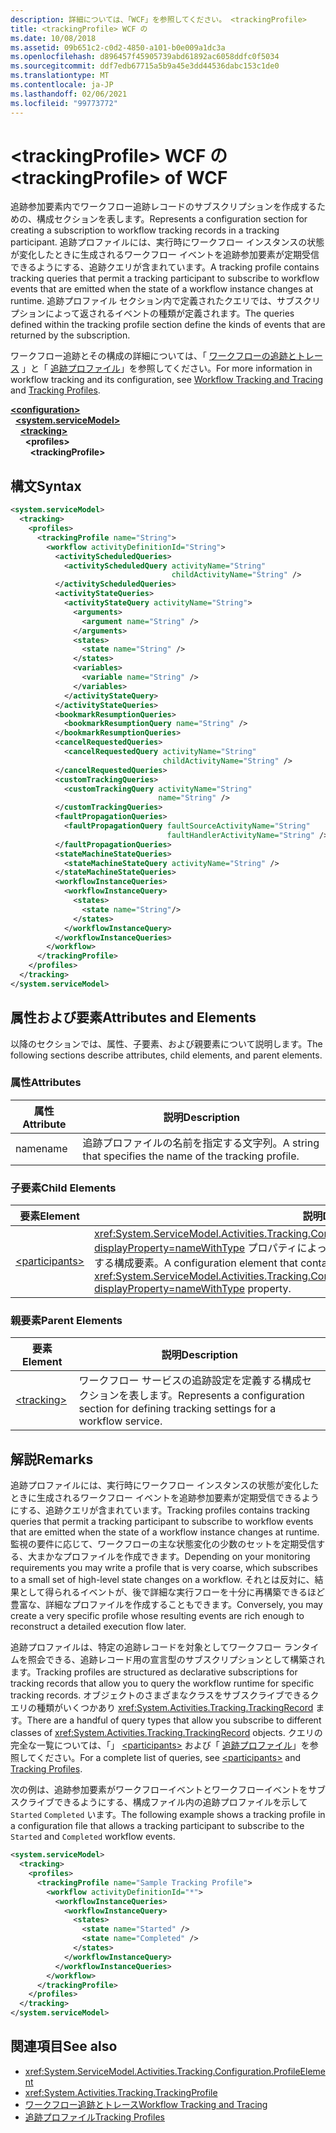 ```yaml
---
description: 詳細については、「WCF」を参照してください。 <trackingProfile>
title: <trackingProfile> WCF の
ms.date: 10/08/2018
ms.assetid: 09b651c2-c0d2-4850-a101-b0e009a1dc3a
ms.openlocfilehash: d896457f45905739abd61892ac6058ddfc0f5034
ms.sourcegitcommit: ddf7edb67715a5b9a45e3dd44536dabc153c1de0
ms.translationtype: MT
ms.contentlocale: ja-JP
ms.lasthandoff: 02/06/2021
ms.locfileid: "99773772"
---
```

# <a name="trackingprofile-of-wcf"></a><span data-ttu-id="ada58-103">\<trackingProfile> WCF の</span><span class="sxs-lookup"><span data-stu-id="ada58-103">\<trackingProfile> of WCF</span></span>

<span data-ttu-id="ada58-104">追跡参加要素内でワークフロー追跡レコードのサブスクリプションを作成するための、構成セクションを表します。</span><span class="sxs-lookup"><span data-stu-id="ada58-104">Represents a configuration section for creating a subscription to workflow tracking records in a tracking participant.</span></span> <span data-ttu-id="ada58-105">追跡プロファイルには、実行時にワークフロー インスタンスの状態が変化したときに生成されるワークフロー イベントを追跡参加要素が定期受信できるようにする、追跡クエリが含まれています。</span><span class="sxs-lookup"><span data-stu-id="ada58-105">A tracking profile contains tracking queries that permit a tracking participant to subscribe to workflow events that are emitted when the state of a workflow instance changes at runtime.</span></span> <span data-ttu-id="ada58-106">追跡プロファイル セクション内で定義されたクエリでは、サブスクリプションによって返されるイベントの種類が定義されます。</span><span class="sxs-lookup"><span data-stu-id="ada58-106">The queries defined within the tracking profile section define the kinds of events that are returned by the subscription.</span></span>  
  
<span data-ttu-id="ada58-107">ワークフロー追跡とその構成の詳細については、「 [ワークフローの追跡とトレース](../../../windows-workflow-foundation/workflow-tracking-and-tracing.md) 」と「 [追跡プロファイル](../../../windows-workflow-foundation/tracking-profiles.md)」を参照してください。</span><span class="sxs-lookup"><span data-stu-id="ada58-107">For more information in workflow tracking and its configuration, see [Workflow Tracking and Tracing](../../../windows-workflow-foundation/workflow-tracking-and-tracing.md) and [Tracking Profiles](../../../windows-workflow-foundation/tracking-profiles.md).</span></span>  
  
[**\<configuration>**](../configuration-element.md)\
&nbsp;&nbsp;[**\<system.serviceModel>**](system-servicemodel.md)\
&nbsp;&nbsp;&nbsp;&nbsp;[**\<tracking>**](tracking-of-wcf.md)\
&nbsp;&nbsp;&nbsp;&nbsp;&nbsp;&nbsp;**\<profiles>**\
&nbsp;&nbsp;&nbsp;&nbsp;&nbsp;&nbsp;&nbsp;&nbsp;**\<trackingProfile>**  
  
## <a name="syntax"></a><span data-ttu-id="ada58-108">構文</span><span class="sxs-lookup"><span data-stu-id="ada58-108">Syntax</span></span>  
  
```xml  
<system.serviceModel>
  <tracking>
    <profiles>
      <trackingProfile name="String">
        <workflow activityDefinitionId="String">
          <activityScheduledQueries>
            <activityScheduledQuery activityName="String"
                                    childActivityName="String" />
          </activityScheduledQueries>
          <activityStateQueries>
            <activityStateQuery activityName="String">
              <arguments>
                <argument name="String" />
              </arguments>
              <states>
                <state name="String" />
              </states>
              <variables>
                <variable name="String" />
              </variables>
            </activityStateQuery>
          </activityStateQueries>
          <bookmarkResumptionQueries>
            <bookmarkResumptionQuery name="String" />
          </bookmarkResumptionQueries>
          <cancelRequestedQueries>
            <cancelRequestedQuery activityName="String"
                                  childActivityName="String" />
          </cancelRequestedQueries>
          <customTrackingQueries>
            <customTrackingQuery activityName="String"
                                 name="String" />
          </customTrackingQueries>
          <faultPropagationQueries>
            <faultPropagationQuery faultSourceActivityName="String"
                                   faultHandlerActivityName="String" />
          </faultPropagationQueries>
          <stateMachineStateQueries>
            <stateMachineStateQuery activityName="String" />
          </stateMachineStateQueries>
          <workflowInstanceQueries>
            <workflowInstanceQuery>
              <states>
                <state name="String"/>
              </states>
            </workflowInstanceQuery>
          </workflowInstanceQueries>
        </workflow>
      </trackingProfile>
    </profiles>
  </tracking>
</system.serviceModel>
```  
  
## <a name="attributes-and-elements"></a><span data-ttu-id="ada58-109">属性および要素</span><span class="sxs-lookup"><span data-stu-id="ada58-109">Attributes and Elements</span></span>  

<span data-ttu-id="ada58-110">以降のセクションでは、属性、子要素、および親要素について説明します。</span><span class="sxs-lookup"><span data-stu-id="ada58-110">The following sections describe attributes, child elements, and parent elements.</span></span>  
  
### <a name="attributes"></a><span data-ttu-id="ada58-111">属性</span><span class="sxs-lookup"><span data-stu-id="ada58-111">Attributes</span></span>  
  
|<span data-ttu-id="ada58-112">属性</span><span class="sxs-lookup"><span data-stu-id="ada58-112">Attribute</span></span>|<span data-ttu-id="ada58-113">説明</span><span class="sxs-lookup"><span data-stu-id="ada58-113">Description</span></span>|  
|---------------|-----------------|  
|<span data-ttu-id="ada58-114">name</span><span class="sxs-lookup"><span data-stu-id="ada58-114">name</span></span>|<span data-ttu-id="ada58-115">追跡プロファイルの名前を指定する文字列。</span><span class="sxs-lookup"><span data-stu-id="ada58-115">A string that specifies the name of the tracking profile.</span></span>|  
  
### <a name="child-elements"></a><span data-ttu-id="ada58-116">子要素</span><span class="sxs-lookup"><span data-stu-id="ada58-116">Child Elements</span></span>  
  
|<span data-ttu-id="ada58-117">要素</span><span class="sxs-lookup"><span data-stu-id="ada58-117">Element</span></span>|<span data-ttu-id="ada58-118">説明</span><span class="sxs-lookup"><span data-stu-id="ada58-118">Description</span></span>|  
|-------------|-----------------|  
|[\<participants>](../windows-workflow-foundation/participants.md)|<span data-ttu-id="ada58-119"><xref:System.ServiceModel.Activities.Tracking.Configuration.ProfileWorkflowElement.ActivityDefinitionId?displayProperty=nameWithType> プロパティによって識別される特定のワークフローのすべてのクエリを格納する構成要素。</span><span class="sxs-lookup"><span data-stu-id="ada58-119">A configuration element that contains all queries for a specific workflow identified by the <xref:System.ServiceModel.Activities.Tracking.Configuration.ProfileWorkflowElement.ActivityDefinitionId?displayProperty=nameWithType> property.</span></span>|  
  
### <a name="parent-elements"></a><span data-ttu-id="ada58-120">親要素</span><span class="sxs-lookup"><span data-stu-id="ada58-120">Parent Elements</span></span>  
  
|<span data-ttu-id="ada58-121">要素</span><span class="sxs-lookup"><span data-stu-id="ada58-121">Element</span></span>|<span data-ttu-id="ada58-122">説明</span><span class="sxs-lookup"><span data-stu-id="ada58-122">Description</span></span>|  
|-------------|-----------------|  
|[\<tracking>](../windows-workflow-foundation/tracking.md)|<span data-ttu-id="ada58-123">ワークフロー サービスの追跡設定を定義する構成セクションを表します。</span><span class="sxs-lookup"><span data-stu-id="ada58-123">Represents a configuration section for defining tracking settings for a workflow service.</span></span>|  
  
## <a name="remarks"></a><span data-ttu-id="ada58-124">解説</span><span class="sxs-lookup"><span data-stu-id="ada58-124">Remarks</span></span>  

 <span data-ttu-id="ada58-125">追跡プロファイルには、実行時にワークフロー インスタンスの状態が変化したときに生成されるワークフロー イベントを追跡参加要素が定期受信できるようにする、追跡クエリが含まれています。</span><span class="sxs-lookup"><span data-stu-id="ada58-125">Tracking profiles contains tracking queries that permit a tracking participant to subscribe to workflow events that are emitted when the state of a workflow instance changes at runtime.</span></span> <span data-ttu-id="ada58-126">監視の要件に応じて、ワークフローの主な状態変化の少数のセットを定期受信する、大まかなプロファイルを作成できます。</span><span class="sxs-lookup"><span data-stu-id="ada58-126">Depending on your monitoring requirements you may write a profile that is very coarse, which subscribes to a small set of high-level state changes on a workflow.</span></span> <span data-ttu-id="ada58-127">それとは反対に、結果として得られるイベントが、後で詳細な実行フローを十分に再構築できるほど豊富な、詳細なプロファイルを作成することもできます。</span><span class="sxs-lookup"><span data-stu-id="ada58-127">Conversely, you may create a very specific profile whose resulting events are rich enough to reconstruct a detailed execution flow later.</span></span>  
  
 <span data-ttu-id="ada58-128">追跡プロファイルは、特定の追跡レコードを対象としてワークフロー ランタイムを照会できる、追跡レコード用の宣言型のサブスクリプションとして構築されます。</span><span class="sxs-lookup"><span data-stu-id="ada58-128">Tracking profiles are structured as declarative subscriptions for tracking records that allow you to query the workflow runtime for specific tracking records.</span></span> <span data-ttu-id="ada58-129">オブジェクトのさまざまなクラスをサブスクライブできるクエリの種類がいくつかあり <xref:System.Activities.Tracking.TrackingRecord> ます。</span><span class="sxs-lookup"><span data-stu-id="ada58-129">There are a handful of query types that allow you subscribe to different classes of <xref:System.Activities.Tracking.TrackingRecord> objects.</span></span> <span data-ttu-id="ada58-130">クエリの完全な一覧については、「」 [\<participants>](../windows-workflow-foundation/participants.md) および「 [追跡プロファイル](../../../windows-workflow-foundation/tracking-profiles.md)」を参照してください。</span><span class="sxs-lookup"><span data-stu-id="ada58-130">For a complete list of queries, see [\<participants>](../windows-workflow-foundation/participants.md) and [Tracking Profiles](../../../windows-workflow-foundation/tracking-profiles.md).</span></span>
  
<span data-ttu-id="ada58-131">次の例は、追跡参加要素がワークフローイベントとワークフローイベントをサブスクライブできるようにする、構成ファイル内の追跡プロファイルを示して `Started` `Completed` います。</span><span class="sxs-lookup"><span data-stu-id="ada58-131">The following example shows a tracking profile in a configuration file that allows a tracking participant to subscribe to the `Started` and `Completed` workflow events.</span></span>  
  
```xml  
<system.serviceModel>
  <tracking>
    <profiles>
      <trackingProfile name="Sample Tracking Profile">
        <workflow activityDefinitionId="*">
          <workflowInstanceQueries>
            <workflowInstanceQuery>
              <states>
                <state name="Started" />
                <state name="Completed" />
              </states>
            </workflowInstanceQuery>
          </workflowInstanceQueries>
        </workflow>
      </trackingProfile>
    </profiles>
  </tracking>
</system.serviceModel>
```  
  
## <a name="see-also"></a><span data-ttu-id="ada58-132">関連項目</span><span class="sxs-lookup"><span data-stu-id="ada58-132">See also</span></span>

- <xref:System.ServiceModel.Activities.Tracking.Configuration.ProfileElement>
- <xref:System.Activities.Tracking.TrackingProfile>
- [<span data-ttu-id="ada58-133">ワークフロー追跡とトレース</span><span class="sxs-lookup"><span data-stu-id="ada58-133">Workflow Tracking and Tracing</span></span>](../../../windows-workflow-foundation/workflow-tracking-and-tracing.md)
- [<span data-ttu-id="ada58-134">追跡プロファイル</span><span class="sxs-lookup"><span data-stu-id="ada58-134">Tracking Profiles</span></span>](../../../windows-workflow-foundation/tracking-profiles.md)
